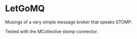 LetGoMQ
=======================

Musings of a very simple message broker that speaks STOMP.

Tested with the MCollective stomp connector.
